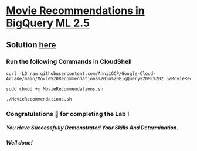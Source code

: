 # [Movie Recommendations in BigQuery ML 2.5](https://www.cloudskillsboost.google/course_templates/55/labs/488493)

## Solution [here]()

### Run the following Commands in CloudShell
```
curl -LO raw.githubusercontent.com/AnniiGCP/Google-Cloud-Arcade/main/Movie%20Recommendations%20in%20BigQuery%20ML%202.5/MovieRecommendations.sh

sudo chmod +x MovieRecommendations.sh

./MovieRecommendations.sh
```

### Congratulations 🎉 for completing the Lab !

##### *You Have Successfully Demonstrated Your Skills And Determination.*

#### *Well done!*

 

 